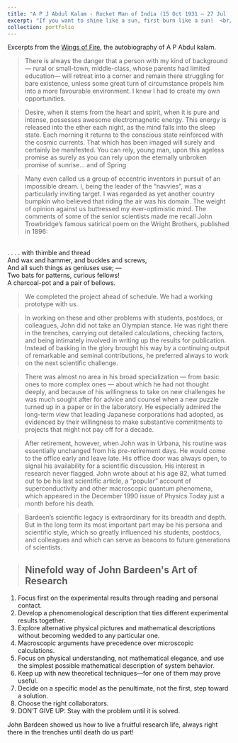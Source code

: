```yaml
---
title: "A P J Abdul Kalam - Rocket Man of India (15 Oct 1931 – 27 Jul  2015)"
excerpt: "If you want to shine like a sun, first burn like a sun!  <br/><img src='/images/kalam_waytonp_ons.jpg' width='800'>"
collection: portfolio
---
```



Excerpts from the [Wings of Fire](https://ati.dae.gov.in/ati12052021_8.pdf), the autobiography of A P Abdul kalam. 

>There is always the danger that a person with my kind of
background— rural or small-town, middle-class, whose
parents had limited education— will retreat into a corner
and remain there struggling for bare existence, unless
some great turn of circumstance propels him into a more
favourable environment. I knew I had to create my own
opportunities.

> Desire, when it stems from the heart and spirit, when it
is pure and intense, possesses awesome electromagnetic
energy. This energy is released into the ether each night,
as the mind falls into the sleep state. Each morning it
returns to the conscious state reinforced with the cosmic
currents. That which has been imaged will surely and
certainly be manifested. You can rely, young man, upon this
ageless promise as surely as you can rely upon the
eternally unbroken promise of sunrise... and of Spring

>Many even called us a group of eccentric inventors in
pursuit of an impossible dream. I, being the leader of the
“navvies”, was a particularly inviting target. I was regarded
as yet another country bumpkin who believed that riding the
air was his domain. The weight of opinion against us
buttressed my ever-optimistic mind. The comments of
some of the senior scientists  made me recall John
Trowbridge’s famous satirical poem on the Wright
Brothers, published in 1896:
<br> 
. . . . with thimble and thread
<br> 
And wax and hammer, and buckles and screws,
<br> 
And all such things as geniuses use; —
<br> 
Two bats for patterns, curious fellows!
<br> 
A charcoal-pot and a pair of bellows.

> We completed the project ahead of schedule. We had a
working prototype with us.


> In working on these and other problems with students, postdocs, or colleagues, John did not take an Olympian stance. He was right there in the trenches, carrying out detailed calculations, checking factors, and being intimately involved in writing up the results for publication. Instead of basking in the glory brought his way by a continuing output of remarkable and seminal contributions, he preferred always to work on the next scientific challenge.

> There was almost no area in his broad specialization — from basic ones to more complex ones — about which he had not thought deeply, and because of his willingness to take on new challenges he was much sought after for advice and counsel when a new puzzle turned up in a paper or in the laboratory.
He especially admired the long-term view that leading Japanese corporations had adopted, as evidenced by their willingness to make substantive commitments to projects that might not pay off for a decade.

> After retirement, however, when John was in Urbana, his routine was essentially unchanged from his pre-retirement days. He would
come to the office early and leave late. His office door was always open, to signal his availability for a scientific discussion. His interest in research never flagged. John wrote about at his age 82, what turned out to be his last scientific article, a “popular” account of superconductivity and other macroscopic quantum phenomena, which appeared in the December 1990 issue of Physics Today just a month before his death.

> Bardeen’s scientific legacy is extraordinary for its breadth and depth. But in the long term its most important part may be his persona and scientific style, which so greatly influenced his students, postdocs, and colleagues and which can serve as beacons to future generations of scientists.

> <h2>Ninefold way of John Bardeen's Art of Research</h2>
<ol>
  <li>Focus first on the experimental results through reading and personal contact.</li>
  <li>Develop a phenomenological description that ties different experimental results together.</li>
  <li>Explore alternative physical pictures and mathematical descriptions without
becoming wedded to any particular one.</li>
  <li>Macroscopic arguments have precedence over microscopic calculations.</li>
  <li>Focus on physical understanding, not mathematical elegance, and use the simplest
possible mathematical description of system behavior.</li>
  <li>Keep up with new theoretical techniques—for one of them may prove useful.</li>
  <li>Decide on a specific model as the penultimate, not the first, step toward a solution.</li>
  <li>Choose the right collaborators.</li>
  <li>DON’T GIVE UP: Stay with the problem until it is solved.</li>
</ol>   


John Bardeen showed us how to live a fruitful research life, always right there in the trenches until death do us part!

